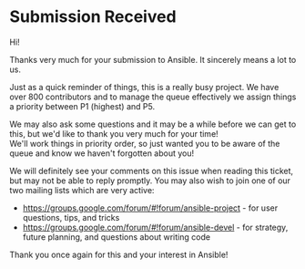 Submission Received
===================

Hi!

Thanks very much for your submission to Ansible.  It sincerely means a lot to us.

Just as a quick reminder of things, this is a really busy project.  We have over 800 contributors and to manage the queue effectively
we assign things a priority between P1 (highest) and P5.  

We may also ask some questions and it may be a while before we can get to this, but we'd like to thank you very much for your time!  
We'll work things in priority order, so just wanted you to be aware of the queue and know we haven't forgotten about you!

We will definitely see your comments on this issue when reading this ticket, but may not be able to reply promptly.  You may also wish to join one of our two mailing lists
which are very active:

   * https://groups.google.com/forum/#!forum/ansible-project - for user questions, tips, and tricks
   * https://groups.google.com/forum/#!forum/ansible-devel - for strategy, future planning, and questions about writing code

Thank you once again for this and your interest in Ansible!

